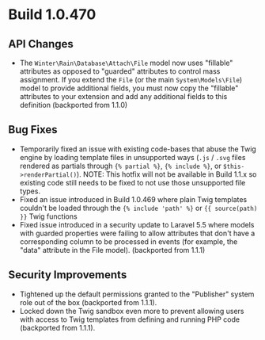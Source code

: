 # Build 1.0.470

## API Changes
- The `Winter\Rain\Database\Attach\File` model now uses "fillable" attributes as opposed to "guarded" attributes to control mass assignment. If you extend the `File` (or the main `System\Models\File`) model to provide additional fields, you must now copy the "fillable" attributes to your extension and add any additional fields to this definition (backported from 1.1.0)

## Bug Fixes
- Temporarily fixed an issue with existing code-bases that abuse the Twig engine by loading template files in unsupported ways (`.js` / `.svg` files rendered as partials through `{% partial %}`, `{% include %}`, or `$this->renderPartial()`). NOTE: This hotfix will not be available in Build 1.1.x so existing code still needs to be fixed to not use those unsupported file types.
- Fixed an issue introduced in Build 1.0.469 where plain Twig templates couldn't be loaded through the `{% include 'path' %}` or `{{ source(path) }}` Twig functions
- Fixed issue introduced in a security update to Laravel 5.5 where models with guarded properties were failing to allow attributes that don't have a corresponding column to be processed in events (for example, the "data" attribute in the File model). (backported from 1.1.1)

## Security Improvements
- Tightened up the default permissions granted to the "Publisher" system role out of the box (backported from 1.1.1).
- Locked down the Twig sandbox even more to prevent allowing users with access to Twig templates from defining and running PHP code (backported from 1.1.1).